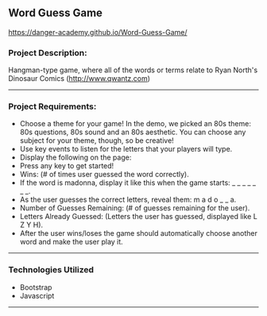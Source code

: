 ## Word Guess Game
https://danger-academy.github.io/Word-Guess-Game/

### Project Description:
Hangman-type game, where all of the words or terms relate to Ryan North's Dinosaur Comics (http://www.qwantz.com)
***

### Project Requirements:
* Choose a theme for your game! In the demo, we picked an 80s theme: 80s questions, 80s sound and an 80s aesthetic. You can choose any subject for your theme, though, so be creative!
* Use key events to listen for the letters that your players will type.
* Display the following on the page:
* Press any key to get started!
* Wins: (# of times user guessed the word correctly).
* If the word is madonna, display it like this when the game starts: _ _ _ _ _ _ _.
* As the user guesses the correct letters, reveal them: m a d o _  _ a.
* Number of Guesses Remaining: (# of guesses remaining for the user).
* Letters Already Guessed: (Letters the user has guessed, displayed like L Z Y H).
* After the user wins/loses the game should automatically choose another word and make the user play it.
***
### Technologies Utilized
* Bootstrap
* Javascript
***
